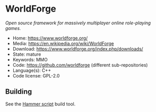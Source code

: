 # WorldForge

_Open source framework for massively multiplayer online role-playing games._

- Home: https://www.worldforge.org/
- Media: https://en.wikipedia.org/wiki/WorldForge
- Download: https://www.worldforge.org/index.php/downloads/
- State: mature
- Keywords: MMO
- Code: https://github.com/worldforge (different sub-repositories)
- Language(s): C++
- Code license: GPL-2.0

## Building

See the [Hammer script](https://github.com/worldforge/hammer) build tool.

